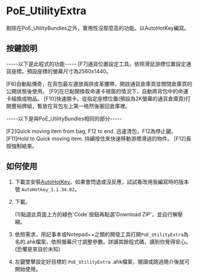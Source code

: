 # PoE_UtilityExtra
剔除在PoE_UtilityBundles之外，實用性沒那麼高的功能。以AutoHotKey編寫。

## 按鍵說明

-----以下是此程式的功能-----
[F7]通貨位置設定工具。依照滑鼠游標位置設定通貨座標。預設座標的螢幕尺寸為2560x1440。

[F6]自動點傳奇，在背包最左邊放兩排皮革腰帶，開啟通貨倉庫頁並關閉倉庫頁的公開狀態後使用。
[F9]在已點開換取命運卡視窗的情況下，自動將背包中的命運卡組換成物品。
[F10]快速開卡。從指定座標位置(預設為2K螢幕的通貨倉庫頁)打開豐裕牌組，暫放在背包左上第一格然後塞回倉庫裡。

-----以下是與PoE_UtilityBundles相同的部分-----

[F2]Quick moving item from bag, F12 to end. 迅速清包，F12為停止鍵。                   	 
[F11]Hold to Quick moving item. 持續按住來快速移動游標滑過的物件。
[F12]長按強制結束。

## 如何使用

1. 下載並安裝[AutoHotKey](https://www.autohotkey.com/)。如果會閃退或沒反應，試試看改用我編寫時的版本號 `AutoHotkey_1.1.34.02`。

2. 下載。
   
   (1)點選此頁面上方的綠色'Code`按鈕再點選'Download ZIP'，並自行解壓縮。

3. 依照需求，用記事本或Notepad++之類的開發工具打開`PoE_UtilityExtra`為名的.ahk檔案，依照螢幕尺寸調整參數。詳讀其餘程式碼，讀到你覺得安心。(恐懼是來自於未知)
   
4. 左鍵雙擊設定好目標的 `PoE_UtilityExtra` .ahk檔案，閱讀或跳過簡介後就可開始使用。
